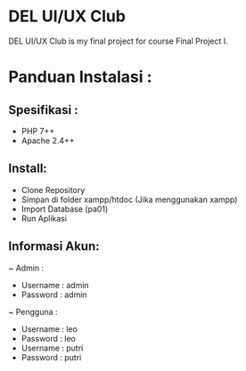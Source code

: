 # DEL UI/UX Club

DEL UI/UX Club is my final project for course Final Project I.

# Panduan Instalasi :

Spesifikasi :
----------------------

- PHP 7++
- Apache 2.4++

Install:
----------------------
- Clone Repository
- Simpan di folder xampp/htdoc (Jika menggunakan xampp)
- Import Database (pa01)
- Run Aplikasi

Informasi Akun:
----------------------
~ Admin :
- Username : admin
- Password : admin

~ Pengguna :
- Username : leo
- Password : leo
- Username : putri
- Password : putri
